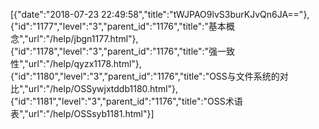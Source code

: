 [{"date":"2018-07-23 22:49:58","title":"tWJPAO9lvS3burKJvQn6JA=="},{"id":"1177","level":"3","parent_id":"1176","title":"基本概念","url":"/help/jbgn1177.html"},{"id":"1178","level":"3","parent_id":"1176","title":"强一致性","url":"/help/qyzx1178.html"},{"id":"1180","level":"3","parent_id":"1176","title":"OSS与文件系统的对比","url":"/help/OSSywjxtddb1180.html"},{"id":"1181","level":"3","parent_id":"1176","title":"OSS术语表","url":"/help/OSSsyb1181.html"}]